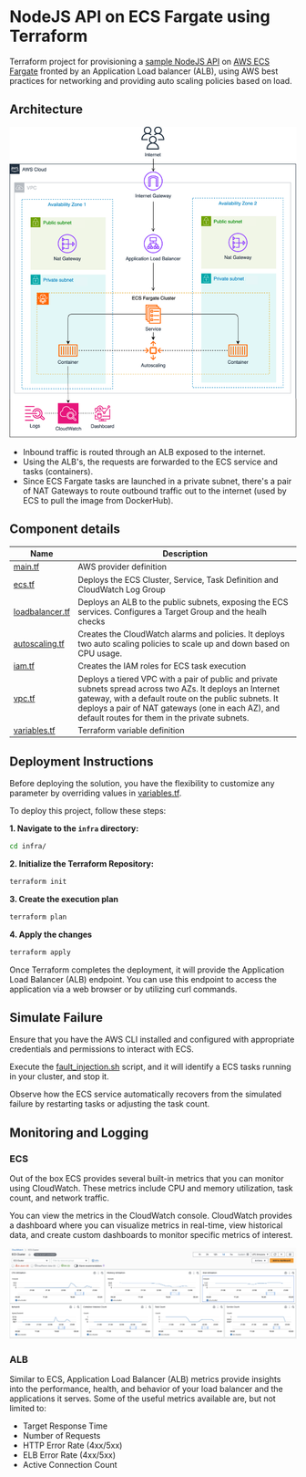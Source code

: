 # NodeJS API on ECS Fargate using Terraform

Terraform project for provisioning a [sample NodeJS API](https://github.com/yavisht/GenratrAPI) on [AWS ECS Fargate](https://aws.amazon.com/fargate/) fronted by an Application Load balancer (ALB), using AWS best practices for networking and providing auto scaling policies based on load.

## Architecture

![Diagram](./docs/diagram.png)

- Inbound traffic is routed through an ALB exposed to the internet.
- Using the ALB's, the requests are forwarded to the ECS service and tasks (containers).
- Since ECS Fargate tasks are launched in a private subnet, there's a pair of NAT Gateways to route outbound traffic out to the internet (used by ECS to pull the image from DockerHub).

## Component details

| Name | Description |
|------|-------------|
| [main.tf](./infra/main.tf) | AWS provider definition |
| [ecs.tf](./infra/ecs.tf) | Deploys the ECS Cluster, Service, Task Definition and CloudWatch Log Group  |
| [loadbalancer.tf](./infra/loadbalancer.tf) | Deploys an ALB to the public subnets, exposing the ECS services. Configures a Target Group and the healh checks|
| [autoscaling.tf](./infra/autoscaling.tf) | Creates the CloudWatch alarms and policies. It deploys two auto scaling policies to scale up and down based on CPU usage. |
| [iam.tf](./infra/iam.tf) | Creates the IAM roles for ECS task execution |
| [vpc.tf](./infra/vpc.tf) | Deploys a tiered VPC with a pair of public and private subnets spread across two AZs. It deploys an Internet gateway, with a default route on the public subnets. It deploys a pair of NAT gateways (one in each AZ), and default routes for them in the private subnets. |
| [variables.tf](./infra/variables.tf) | Terraform variable definition |

## Deployment Instructions
Before deploying the solution, you have the flexibility to customize any parameter by overriding values in [variables.tf](./infra/variables.tf).

To deploy this project, follow these steps:

**1. Navigate to the `infra` directory:**
```bash
cd infra/
```
**2. Initialize the Terraform Repository:**
```bash
terraform init
```
**3. Create the execution plan**
```bash
terraform plan
```
**4. Apply the changes**
```bash
terraform apply
```

Once Terraform completes the deployment, it will provide the Application Load Balancer (ALB) endpoint.
You can use this endpoint to access the application via a web browser or by utilizing curl commands.

## Simulate Failure
Ensure that you have the AWS CLI installed and configured with appropriate credentials and permissions to interact with ECS.

Execute the [fault_injection.sh](./scripts/fault_injection.sh) script, and it will identify a ECS tasks running in your cluster, and stop it.

Observe how the ECS service automatically recovers from the simulated failure by restarting tasks or adjusting the task count.

## Monitoring and Logging
### ECS
Out of the box ECS provides several built-in metrics that you can monitor using CloudWatch. These metrics include CPU and memory utilization, task count, and network traffic.

You can view the metrics in the CloudWatch console. CloudWatch provides a dashboard where you can visualize metrics in real-time, view historical data, and create custom dashboards to monitor specific metrics of interest.

![cloudwatch-ecs.png](./docs/cloudwatch-ecs.png)

### ALB

Similar to ECS, Application Load Balancer (ALB) metrics provide insights into the performance, health, and behavior of your load balancer and the applications it serves. Some of the useful metrics available are, but not limited to:
- Target Response Time
- Number of Requests
- HTTP Error Rate (4xx/5xx)
- ELB Error Rate (4xx/5xx)
- Active Connection Count
